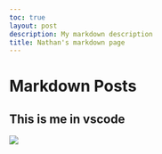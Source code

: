 ```yaml
---
toc: true
layout: post
description: My markdown description
title: Nathan's markdown page
---
```

# Markdown Posts


## This is me in vscode

![]({{site.baseurl}}/images/nathan_vscode.png)